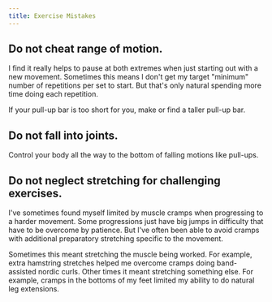 ```yaml
---
title: Exercise Mistakes
---
```


## Do not cheat range of motion.

I find it really helps to pause at both extremes when just starting out with a new movement.  Sometimes this means I don't get my target "minimum" number of repetitions per set to start.  But that's only natural spending more time doing each repetition.

If your pull-up bar is too short for you, make or find a taller pull-up bar.

## Do not fall into joints.

Control your body all the way to the bottom of falling motions like pull-ups.

## Do not neglect stretching for challenging exercises.

I've sometimes found myself limited by muscle cramps when progressing to a harder movement.  Some progressions just have big jumps in difficulty that have to be overcome by patience.  But I've often been able to avoid cramps with additional preparatory stretching specific to the movement.

Sometimes this meant stretching the muscle being worked.  For example, extra hamstring stretches helped me overcome cramps doing band-assisted nordic curls.  Other times it meant stretching something else.  For example, cramps in the bottoms of my feet limited my ability to do natural leg extensions.
